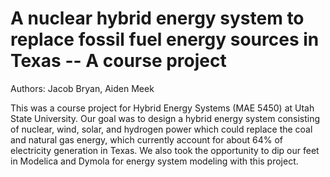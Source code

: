 # A nuclear hybrid energy system to replace fossil fuel energy sources in Texas -- A course project
Authors: Jacob Bryan, Aiden Meek

This was a course project for Hybrid Energy Systems (MAE 5450) at Utah State University. Our goal was to design a hybrid energy system consisting of nuclear, wind, solar, and hydrogen power which could replace the coal and natural gas energy, which currently account for about 64% of electricity generation in Texas. We also took the opportunity to dip our feet in Modelica and Dymola for energy system modeling with this project.

